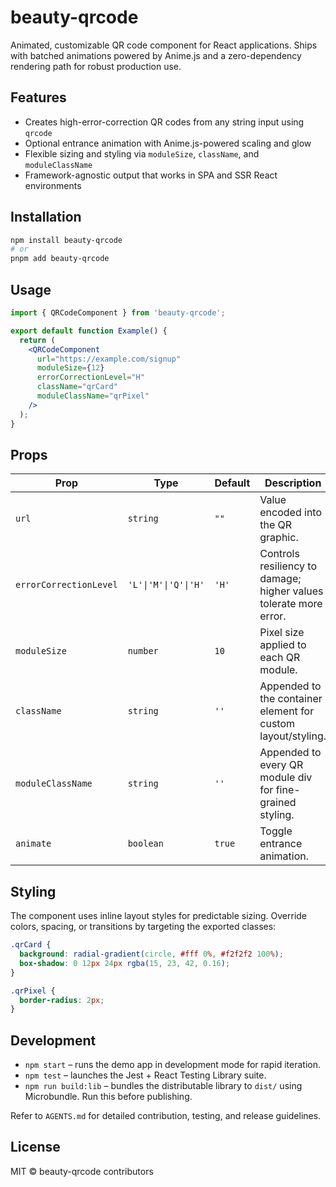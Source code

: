 # beauty-qrcode

Animated, customizable QR code component for React applications. Ships with batched animations powered by Anime.js and a zero-dependency rendering path for robust production use.

## Features
- Creates high-error-correction QR codes from any string input using `qrcode`
- Optional entrance animation with Anime.js-powered scaling and glow
- Flexible sizing and styling via `moduleSize`, `className`, and `moduleClassName`
- Framework-agnostic output that works in SPA and SSR React environments

## Installation
```bash
npm install beauty-qrcode
# or
pnpm add beauty-qrcode
```

## Usage
```jsx
import { QRCodeComponent } from 'beauty-qrcode';

export default function Example() {
  return (
    <QRCodeComponent
      url="https://example.com/signup"
      moduleSize={12}
      errorCorrectionLevel="H"
      className="qrCard"
      moduleClassName="qrPixel"
    />
  );
}
```

## Props
| Prop | Type | Default | Description |
| --- | --- | --- | --- |
| `url` | `string` | `""` | Value encoded into the QR graphic. |
| `errorCorrectionLevel` | `'L'\|'M'\|'Q'\|'H'` | `'H'` | Controls resiliency to damage; higher values tolerate more error. |
| `moduleSize` | `number` | `10` | Pixel size applied to each QR module. |
| `className` | `string` | `''` | Appended to the container element for custom layout/styling. |
| `moduleClassName` | `string` | `''` | Appended to every QR module div for fine-grained styling. |
| `animate` | `boolean` | `true` | Toggle entrance animation. |

## Styling
The component uses inline layout styles for predictable sizing. Override colors, spacing, or transitions by targeting the exported classes:
```css
.qrCard {
  background: radial-gradient(circle, #fff 0%, #f2f2f2 100%);
  box-shadow: 0 12px 24px rgba(15, 23, 42, 0.16);
}

.qrPixel {
  border-radius: 2px;
}
```

## Development
- `npm start` – runs the demo app in development mode for rapid iteration.
- `npm test` – launches the Jest + React Testing Library suite.
- `npm run build:lib` – bundles the distributable library to `dist/` using Microbundle. Run this before publishing.

Refer to `AGENTS.md` for detailed contribution, testing, and release guidelines.

## License
MIT © beauty-qrcode contributors
